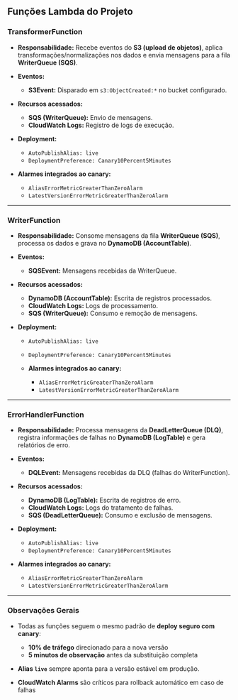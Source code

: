 ##  Funções Lambda do Projeto

### TransformerFunction

* **Responsabilidade:**
  Recebe eventos do **S3 (upload de objetos)**, aplica transformações/normalizações nos dados e envia mensagens para a fila **WriterQueue (SQS)**.
* **Eventos:**

  * **S3Event:** Disparado em `s3:ObjectCreated:*` no bucket configurado.
* **Recursos acessados:**

  * **SQS (WriterQueue):** Envio de mensagens.
  * **CloudWatch Logs:** Registro de logs de execução.
* **Deployment:**

  * `AutoPublishAlias: live`
  * `DeploymentPreference: Canary10Percent5Minutes`
* **Alarmes integrados ao canary:**

    * `AliasErrorMetricGreaterThanZeroAlarm`
    * `LatestVersionErrorMetricGreaterThanZeroAlarm` 

---

### WriterFunction

* **Responsabilidade:**
  Consome mensagens da fila **WriterQueue (SQS)**, processa os dados e grava no **DynamoDB (AccountTable)**.
* **Eventos:**

  * **SQSEvent:** Mensagens recebidas da WriterQueue.
* **Recursos acessados:**

  * **DynamoDB (AccountTable):** Escrita de registros processados.
  * **CloudWatch Logs:** Logs de processamento.
  * **SQS (WriterQueue):** Consumo e remoção de mensagens.
* **Deployment:**

  * `AutoPublishAlias: live`
  * `DeploymentPreference: Canary10Percent5Minutes`
  * **Alarmes integrados ao canary:**

    * `AliasErrorMetricGreaterThanZeroAlarm`
    * `LatestVersionErrorMetricGreaterThanZeroAlarm`

---

### ErrorHandlerFunction

* **Responsabilidade:**
  Processa mensagens da **DeadLetterQueue (DLQ)**, registra informações de falhas no **DynamoDB (LogTable)** e gera relatórios de erro.
* **Eventos:**

  * **DQLEvent:** Mensagens recebidas da DLQ (falhas do WriterFunction).
* **Recursos acessados:**

  * **DynamoDB (LogTable):** Escrita de registros de erro.
  * **CloudWatch Logs:** Logs do tratamento de falhas.
  * **SQS (DeadLetterQueue):** Consumo e exclusão de mensagens.
* **Deployment:**

  * `AutoPublishAlias: live`
  * `DeploymentPreference: Canary10Percent5Minutes`
    
* **Alarmes integrados ao canary:**

    * `AliasErrorMetricGreaterThanZeroAlarm`
    * `LatestVersionErrorMetricGreaterThanZeroAlarm`

---

### Observações Gerais

* Todas as funções seguem o mesmo padrão de **deploy seguro com canary**:

  * **10% de tráfego** direcionado para a nova versão
  * **5 minutos de observação** antes da substituição completa
* **Alias `live`** sempre aponta para a versão estável em produção.
* **CloudWatch Alarms** são críticos para rollback automático em caso de falhas
